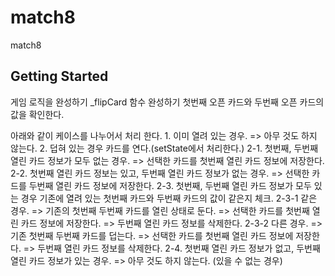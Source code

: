 # match8

match8

## Getting Started

게임 로직을 완성하기
_flipCard 함수 완성하기
첫번째 오픈 카드와 두번째 오픈 카드의 값을 확인한다. 

아래와 같이 케이스를 나누어서 처리 한다.
    1. 이미 열려 있는 경우.
    => 아무 것도 하지 않는다.
    2. 덥혀 있는 경우
    카드를 연다.(setState에서 처리한다.)
    2-1. 첫번째, 두번째 열린 카드 정보가 모두 없는 경우.
    => 선택한 카드를 첫번째 열린 카드 정보에 저장한다.
    2-2. 첫번째 열린 카드 정보는 있고, 두번째 열린 카드 정보가 없는 경우.
    => 선택한 카드를 두번째 열린 카드 정보에 저장한다.
    2-3. 첫번째, 두번째 열린 카드 정보가 모두 있는 경우
    기존에 열려 있는 첫번째 카드와 두번째 카드의 값이 같은지 체크.
    2-3-1 같은 경우.
    => 기존의 첫번째 두번째 카드를 열린 상태로 둔다.
    => 선택한 카드를 첫번째 열린 카드 정보에 저장한다.
    => 두번째 열린 카드 정보를 삭제한다.
    2-3-2 다른 경우.
    => 기존 첫번째 두번째 카드를 덥는다.
    => 선택한 카드를 첫번째 열린 카드 정보에 저장한다.
    => 두번째 열린 카드 정보를 삭제한다.
    2-4. 첫번째 열린 카드 정보가 없고, 두번째 열린 카드 정보가 있는 경우.
    => 아무 것도 하지 않는다. (있을 수 없는 경우)
